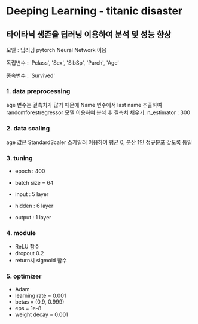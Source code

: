 # Deeping Learning - titanic disaster
## 타이타닉 생존율 딥러닝 이용하여 분석 및 성능 향상

모델 : 딥러닝 pytorch Neural Network 이용

독립변수 : 'Pclass', 'Sex', 'SibSp', 'Parch', 'Age'

종속변수 : 'Survived'

### 1. data preprocessing 
age 변수는 결측치가 많기 때문에 Name 변수에서 last name 추출하여 randomforestregressor 모델 이용하여 분석 후 결측치 채우기.
n_estimator : 300

### 2. data scaling 
age 값은 StandardScaler 스케일러 이용하여 평균 0, 분산 1인 정규분포 갖도록 통일

### 3. tuning
- epoch : 400
- batch size = 64

- input : 5 layer
- hidden : 6 layer
- output : 1 layer

### 4. module
- ReLU 함수
- dropout 0.2
- return시 sigmoid 함수

### 5. optimizer
- Adam
- learning rate = 0.001
- betas = (0.9, 0.999)
- eps = 1e-8
- weight decay = 0.001

